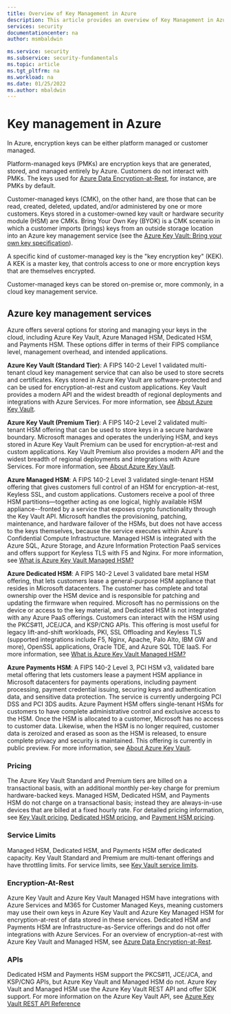 ```yaml
---
title: Overview of Key Management in Azure
description: This article provides an overview of Key Management in Azure.
services: security
documentationcenter: na
author: msmbaldwin

ms.service: security
ms.subservice: security-fundamentals
ms.topic: article
ms.tgt_pltfrm: na
ms.workload: na
ms.date: 01/25/2022
ms.author: mbaldwin
---
```


# Key management in Azure 

In Azure, encryption keys can be either platform managed or customer managed.

Platform-managed keys (PMKs) are encryption keys that are generated, stored, and managed entirely by Azure. Customers do not interact with PMKs. The keys used for [Azure Data Encryption-at-Rest](encryption-atrest.md), for instance, are PMKs by default.  

Customer-managed keys (CMK), on the other hand, are those that can be read, created, deleted, updated, and/or administered by one or more customers. Keys stored in a customer-owned key vault or hardware security module (HSM) are CMKs.  Bring Your Own Key (BYOK) is a CMK scenario in which a customer imports (brings) keys from an outside storage location into an Azure key management service (see the [Azure Key Vault: Bring your own key specification](../../key-vault/keys/byok-specification.md)).

A specific kind of customer-managed key is the "key encryption key" (KEK). A KEK is a master key, that controls access to one or more encryption keys that are themselves encrypted.   

Customer-managed keys can be stored on-premise or, more commonly, in a cloud key management service.

## Azure key management services

Azure offers several options for storing and managing your keys in the cloud, including Azure Key Vault, Azure Managed HSM, Dedicated HSM, and Payments HSM. These options differ in terms of their FIPS compliance level, management overhead, and intended applications. 

**Azure Key Vault (Standard Tier)**: A FIPS 140-2 Level 1 validated multi-tenant cloud key management service that can also be used to store secrets and certificates. Keys stored in Azure Key Vault are software-protected and can be used for encryption-at-rest and custom applications. Key Vault provides a modern API and the widest breadth of regional deployments and integrations with Azure Services. For more information, see [About Azure Key Vault](../../key-vault/general/overview.md).

**Azure Key Vault (Premium Tier)**: A FIPS 140-2 Level 2 validated multi-tenant HSM offering that can be used to store keys in a secure hardware boundary. Microsoft manages and operates the underlying HSM, and keys stored in Azure Key Vault Premium can be used for encryption-at-rest and custom applications. Key Vault Premium also provides a modern API and the widest breadth of regional deployments and integrations with Azure Services. For more information, see [About Azure Key Vault](../../key-vault/general/overview.md).

**Azure Managed HSM**: A FIPS 140-2 Level 3 validated single-tenant HSM offering that gives customers full control of an HSM for encryption-at-rest, Keyless SSL, and custom applications. Customers receive a pool of three HSM partitions—together acting as one logical, highly available HSM appliance--fronted by a service that exposes crypto functionality through the Key Vault API. Microsoft handles the provisioning, patching, maintenance, and hardware failover of the HSMs, but does not have access to the keys themselves, because the service executes within Azure's Confidential Compute Infrastructure. Managed HSM is integrated with the Azure SQL, Azure Storage, and Azure Information Protection PaaS services and offers support for Keyless TLS with F5 and Nginx. For more information, see [What is Azure Key Vault Managed HSM?](../../key-vault/managed-hsm/overview.md) 

**Azure Dedicated HSM**: A FIPS 140-2 Level 3 validated bare metal HSM offering, that lets customers lease a general-purpose HSM appliance that resides in Microsoft datacenters. The customer has complete and total ownership over the HSM device and is responsible for patching and updating the firmware when required. Microsoft has no permissions on the device or access to the key material, and Dedicated HSM is not integrated with any Azure PaaS offerings. Customers can interact with the HSM using the PKCS#11, JCE/JCA, and KSP/CNG APIs. This offering is most useful for legacy lift-and-shift workloads, PKI, SSL Offloading and Keyless TLS (supported integrations include F5, Nginx, Apache, Palo Alto, IBM GW and more), OpenSSL applications, Oracle TDE, and Azure SQL TDE IaaS. For more information, see [What is Azure Key Vault Managed HSM?](../../dedicated-hsm/overview.md) 

**Azure Payments HSM**: A FIPS 140-2 Level 3, PCI HSM v3, validated bare metal offering that lets customers lease a payment HSM appliance in Microsoft datacenters for payments operations, including payment processing, payment credential issuing, securing keys and authentication data, and sensitive data protection. The service is currently undergoing PCI DSS and PCI 3DS audits. Azure Payment HSM offers single-tenant HSMs for customers to have complete administrative control and exclusive access to the HSM. Once the HSM is allocated to a customer, Microsoft has no access to customer data. Likewise, when the HSM is no longer required, customer data is zeroized and erased as soon as the HSM is released, to ensure complete privacy and security is maintained. This offering is currently in public preview. For more information, see [About Azure Key Vault](../../payment-hsm/overview.md).

### Pricing 

The Azure Key Vault Standard and Premium tiers are billed on a transactional basis, with an additional monthly per-key charge for premium hardware-backed keys. Managed HSM, Dedicated HSM, and Payments HSM do not charge on a transactional basis; instead they are always-in-use devices that are billed at a fixed hourly rate. For detailed pricing information, see [Key Vault pricing](https://azure.microsoft.com/pricing/details/key-vault), [Dedicated HSM pricing](https://azure.microsoft.com/pricing/details/azure-dedicated-hsm), and [Payment HSM pricing](https://azure.microsoft.com/pricing/details/payment-hsm).

### Service Limits 

Managed HSM, Dedicated HSM, and Payments HSM offer dedicated capacity. Key Vault Standard and Premium are multi-tenant offerings and have throttling limits. For service limits, see [Key Vault service limits](../../key-vault/general/service-limits.md). 

### Encryption-At-Rest 

Azure Key Vault and Azure Key Vault Managed HSM have integrations with Azure Services and M365 for Customer Managed Keys, meaning customers may use their own keys in Azure Key Vault and Azure Key Managed HSM for encryption-at-rest of data stored in these services. Dedicated HSM and Payments HSM are Infrastructure-as-Service offerings and do not offer integrations with Azure Services. For an overview of encryption-at-rest with Azure Key Vault and Managed HSM, see [Azure Data Encryption-at-Rest](encryption-atrest.md).

### APIs 

Dedicated HSM and Payments HSM support the PKCS#11, JCE/JCA, and KSP/CNG APIs, but Azure Key Vault and Managed HSM do not. Azure Key Vault and  Managed HSM use the Azure Key Vault REST API and offer SDK support. For more information on the Azure Key Vault API, see [Azure Key Vault REST API Reference](/rest/api/keyvault/)